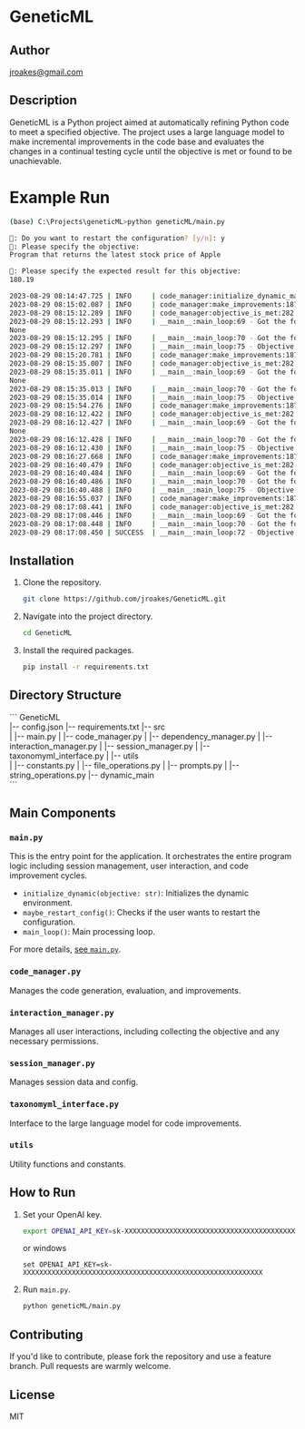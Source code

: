 # GeneticML

## Author

[jroakes@gmail.com](mailto:jroakes@gmail.com)

## Description

GeneticML is a Python project aimed at automatically refining Python code to meet a specified objective. The project uses a large language model to make incremental improvements in the code base and evaluates the changes in a continual testing cycle until the objective is met or found to be unachievable.

# Example Run

```bash
(base) C:\Projects\geneticML>python geneticML/main.py

🤖: Do you want to restart the configuration? [y/n]: y
🤖: Please specify the objective:
Program that returns the latest stock price of Apple

🤖: Please specify the expected result for this objective:
180.19

2023-08-29 08:14:47.725 | INFO     | code_manager:initialize_dynamic_main:109 - Initialized dynamic_main\dynamic_main.py
2023-08-29 08:15:02.087 | INFO     | code_manager:make_improvements:187 - File: dynamic_main\dynamic_main.py, Action: edit
2023-08-29 08:15:12.289 | INFO     | code_manager:objective_is_met:282 - Objective Result:
2023-08-29 08:15:12.293 | INFO     | __main__:main_loop:69 - Got the following result: An error occurred: 'regularMarketPrice'
None
2023-08-29 08:15:12.295 | INFO     | __main__:main_loop:70 - Got the following error: None
2023-08-29 08:15:12.297 | INFO     | __main__:main_loop:75 - Objective not met. Making improvements.
2023-08-29 08:15:20.781 | INFO     | code_manager:make_improvements:187 - File: dynamic_main\dynamic_main.py, Action: edit
2023-08-29 08:15:35.007 | INFO     | code_manager:objective_is_met:282 - Objective Result:
2023-08-29 08:15:35.011 | INFO     | __main__:main_loop:69 - Got the following result: An error occurred: 'regularMarketPrice'
None
2023-08-29 08:15:35.013 | INFO     | __main__:main_loop:70 - Got the following error: None
2023-08-29 08:15:35.014 | INFO     | __main__:main_loop:75 - Objective not met. Making improvements.
2023-08-29 08:15:54.276 | INFO     | code_manager:make_improvements:187 - File: dynamic_main\dynamic_main.py, Action: edit
2023-08-29 08:16:12.422 | INFO     | code_manager:objective_is_met:282 - Objective Result:
2023-08-29 08:16:12.427 | INFO     | __main__:main_loop:69 - Got the following result: The key regularMarketPrice does not exist in the stock info.
None
2023-08-29 08:16:12.428 | INFO     | __main__:main_loop:70 - Got the following error: None
2023-08-29 08:16:12.430 | INFO     | __main__:main_loop:75 - Objective not met. Making improvements.
2023-08-29 08:16:27.668 | INFO     | code_manager:make_improvements:187 - File: dynamic_main\dynamic_main.py, Action: edit
2023-08-29 08:16:40.479 | INFO     | code_manager:objective_is_met:282 - Objective Result:
2023-08-29 08:16:40.484 | INFO     | __main__:main_loop:69 - Got the following result: 180.19000244140625
2023-08-29 08:16:40.486 | INFO     | __main__:main_loop:70 - Got the following error: None
2023-08-29 08:16:40.488 | INFO     | __main__:main_loop:75 - Objective not met. Making improvements.
2023-08-29 08:16:55.037 | INFO     | code_manager:make_improvements:187 - File: dynamic_main\dynamic_main.py, Action: edit
2023-08-29 08:17:08.441 | INFO     | code_manager:objective_is_met:282 - Objective Result:
2023-08-29 08:17:08.446 | INFO     | __main__:main_loop:69 - Got the following result: 180.19
2023-08-29 08:17:08.448 | INFO     | __main__:main_loop:70 - Got the following error: None
2023-08-29 08:17:08.450 | SUCCESS  | __main__:main_loop:72 - Objective met. Exiting program.
```


## Installation

1. Clone the repository.
    ```bash
    git clone https://github.com/jroakes/GeneticML.git
    ```

2. Navigate into the project directory.
    ```bash
    cd GeneticML
    ```

3. Install the required packages.
    ```bash
    pip install -r requirements.txt
    ```

## Directory Structure

\`\`\`
GeneticML\
|-- config.json
|-- requirements.txt
|-- src\
|   |-- main.py
|   |-- code_manager.py
|   |-- dependency_manager.py
|   |-- interaction_manager.py
|   |-- session_manager.py
|   |-- taxonomyml_interface.py
|   |-- utils\
|       |-- constants.py
|       |-- file_operations.py
|       |-- prompts.py
|       |-- string_operations.py
|-- dynamic_main\
\`\`\`

## Main Components

### `main.py`

This is the entry point for the application. It orchestrates the entire program logic including session management, user interaction, and code improvement cycles.

- `initialize_dynamic(objective: str)`: Initializes the dynamic environment.
- `maybe_restart_config()`: Checks if the user wants to restart the configuration.
- `main_loop()`: Main processing loop.

For more details, [see `main.py`](./src/main.py).

### `code_manager.py`

Manages the code generation, evaluation, and improvements.

### `interaction_manager.py`

Manages all user interactions, including collecting the objective and any necessary permissions.

### `session_manager.py`

Manages session data and config.

### `taxonomyml_interface.py`

Interface to the large language model for code improvements.

### `utils`

Utility functions and constants.

## How to Run

1. Set your OpenAI key.
    ```bash
    export OPENAI_API_KEY=sk-XXXXXXXXXXXXXXXXXXXXXXXXXXXXXXXXXXXXXXXXXXXXXXXXXXXXXXXXXXX
    ```
    or windows
    ```
    set OPENAI_API_KEY=sk-XXXXXXXXXXXXXXXXXXXXXXXXXXXXXXXXXXXXXXXXXXXXXXXXXXXXXXXXXXX
    ```

2. Run `main.py`.
    ```bash
    python geneticML/main.py
    ```

## Contributing

If you'd like to contribute, please fork the repository and use a feature branch. Pull requests are warmly welcome.

## License

MIT
